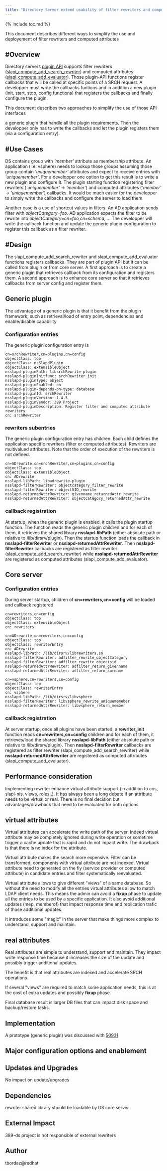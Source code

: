 ```yaml
---
title: "Directory Server extend usability of filter rewriters and computed attributes"
---
```

    

{% include toc.md %}

This document describes different ways to simplify the use and deployement of filter rewriters and computed attributes

#Overview
--------

Directory servers [plugin API](https://access.redhat.com/documentation/en-us/red_hat_directory_server/10/html/plug-in_guide/index) supports filter rewriters ([slapi_compute_add_search_rewriter](https://access.redhat.com/documentation/en-us/red_hat_directory_server/10/html/plug-in_guide/plugin_programming_guide-function_reference-slapi_compute_add_search_rewriter)) and computed attributes ([slapi_compute_add_evaluator](https://access.redhat.com/documentation/en-us/red_hat_directory_server/10/html/plug-in_guide/plugin_programming_guide-function_reference-functions_for_managing_computed_attributes#Plugin_Programming_Guide-Function_Reference-slapi_compute_add_evaluator)).
Those plugin-API functions register callbacks that will be called at specific points of a SRCH request. A developper must write the callbacks funtions and in addition a new plugin (init, start, stop, config functions) that registers the callbacks and finally configure the plugin.

This document describes two approaches to simplify the use of those API interfaces

a generic plugin that handle all the plugin requirements. Then the developper only has to write the callbacks and let the plugin registers them (via a configuration entry).

#Use Cases
---------

DS contains group with <i>'member'</i> attribute as membership attribute. An application (i.e. vsphere) needs to lookup those groups assuming those group contain <i>'uniquemember'</i> attributes and expect to receive entries with <i>'uniquemember'</i>. For a developper one option to get this result is to write a new plugin and configure it. The plugin starting function registering filter rewriters (<i>'uniquemember'</i> -> <i>'member'</i>) and computed attributes (<i>'member'</i> -> <i>'uniquemember'</i>) callbacks.
It would be much easier for the developper to simply write the callbacks and configure the server to load them.

Another case is a use of shortcut values in filters. An AD application sends filter with <i>objectCategory=foo</i>. AD application expects the filter to be rewrite into <i>objectCategory=cn=foo,cn=schema,...</i>. The developper will write the callback function and update the generic plugin configuration to register this callback as a filter rewriter.

#Design
------

The slapi_compute_add_search_rewriter and slapi_compute_add_evaluator functions registers callbacks. They are part of plugin API but it can be called from plugin or from core server. A first approach is to create a generic plugin that retrieves callback from its configuration and registers them. A second approach is to enhance core server so that it retrieves callbacks from server config and register them.

## Generic plugin

The advantage of a generic plugin is that it benefit from the plugin framework, such as retrieval/load of entry point, dependencies and enable/disable capability

### Configuration entries

The generic plugin configuration entry is

    cn=srchRewriter,cn=plugins,cn=config
    objectClass: top
    objectClass: nsSlapdPlugin
    objectClass: extensibleObject
    nsslapd-pluginPath: libsrchRewrite-plugin
    nsslapd-pluginInitfunc: srchRewriter_init
    nsslapd-pluginType: object
    nsslapd-pluginEnabled: on
    nsslapd-plugin-depends-on-type: database
    nsslapd-pluginId: srchRewriter
    nsslapd-pluginVersion: 1.4.3
    nsslapd-pluginVendor: 389 Project
    nsslapd-pluginDescription: Register filter and computed attribute rewriters
    cn: srchRewriter

### rewriters subentries

The generic plugin configuration entry has children. Each child defines the application specific rewriters (filter or computed attributes).
Rewriters are multivalued attributes. Note that the order of execution of the rewriters is not defined.

    cn=ADrewrite,cn=srchRewriter,cn=plugins,cn=config
    objectClass: top
    objectClass: extensibleObject
    cn: ADrewrite
    nsslapd-libPath: libadrewrite-plugin
    nsslapd-filterRewriter: objectcategory_filter_rewrite
    nsslapd-filterRewriter: objectSID_rewrite
    nsslapd-returnedAttrRewriter: givenname_returnedAttr_rewrite
    nsslapd-returnedAttrRewriter: objectcategory_returnedAttr_rewrite

### callback registration

At startup, when the generic plugin is enabled, it calls the plugin startup function. The function reads the generic plugin children and for each of them,
it retrieves the shared library <b>nsslapd-libPath</b> (either absolute path or relative to /lib/dirsrv/plugin). Then the startup function loads the callback in <b>nsslapd-filterRewriter</b> or <b>nsslapd-returnedAttrRewriter</b>. Then <b>nsslapd-filterRewriter</b> callbacks are registered as filter rewriter (slapi_compute_add_search_rewriter) while <b>nsslapd-returnedAttrRewriter</b> are registered as computed attributes (slapi_compute_add_evaluator).

## Core server

### Configuration entries

During server startup, children of <b>cn=rewriters,cn=config</b> will be loaded and callback registered

    cn=rewriters,cn=config
    objectClass: top
    objectClass: extensibleObject
    cn: rewriters
    
    cn=ADrewrite,cn=rewriters,cn=config
    objectClass: top
    objectClass: rewriterEntry
    cn: ADrewrite
    nsslapd-libPath: /lib/dirsrv/librewriters.so
    nsslapd-filterRewriter: adfilter_rewrite_objectCategory
    nsslapd-filterRewriter: adfilter_rewrite_objectsid
    nsslapd-returnedAttrRewriter: adfilter_return_givenname
    nsslapd-returnedAttrRewriter: adfilter_return_surname
    
    cn=vsphere,cn=rewriters,cn=config
    objectClass: top
    objectClass: rewriterEntry
    cn: vsphere
    nsslapd-libPath: /lib/dirsrv/libvsphere
    nsslapd-filterRewriter: libvsphere_rewrite_uniquememeber
    nsslapd-returnedAttrRewriter: libvsphere_return_member

### callback registration

At server startup, once all plugins have been started, a <b>rewriter_init</b> function reads <b>cn=rewriters,cn=config</b> children and for each of them,
it retrieves/load the shared library <b>nsslapd-libPath</b> (either absolute path or relative to /lib/dirsrv/plugin). Then <b>nsslapd-filterRewriter</b> callbacks are registered as filter rewriter (slapi_compute_add_search_rewriter) while <b>nsslapd-returnedAttrRewriter</b> are registered as computed attributes (slapi_compute_add_evaluator).

## Performance consideration

Implementing rewriter enhance virtual attribute support (in addition to cos, slapi-nis, views, roles..).
It has always been a long debate if an attribute needs to be virtual or real. There is no final decision but advantages/drawback that need to be evaluated for both options

## virtual attributes

Virtual attributes can accelerate the write path of the server. Indeed virtual attribute may be completely ignored during write operation or sometime trigger a cache update that is rapid and do not impact write. The drawback is that there is no index for the attribute.

Virtual attribute makes the search more expensive. Filter can be transformed, components with virtual attribute are not indexed. Virtual attribute need to generated on the fly (service provider or computed attribute) in candidate entries and filter systematically reevaluated.

Virtual attribute allows to give different "views" of a same database. So without the need to modify all the entries virtual attributes allow to match LDAP client needs. This means the admin can avoid a <b>fixup</b> phase to update all the entries to be used by a specific application. It also avoid additional updates (mep, memberof) that impact response time and replication trafic of those additional updates.

It introduces some "magic" in the server that make things more complex to understand, support and maintain.

## real attributes

Real attributes are simple to understand, support and maintain. They impact write response time because it increases the size of the update and possibly trigger additional updates.

The benefit is that real attributes are indexed and accelerate SRCH operations.

If several "views" are required to match some application needs, this is at the cost of extra updates and possibly <b>fixup</b> phase. 

Final database result is larger DB files that can impact disk space and backup/restore tasks.

Implementation
--------------

A prototype (generic plugin) was discussed with [50931](https://pagure.io/389-ds-base/pull-request/50939)

Major configuration options and enablement
------------------------------------------

Updates and Upgrades
--------------------

No impact on update/upgrades

Dependencies
------------

rewriter shared library should be loadable by DS core server

External Impact
---------------

389-ds project is not responsible of external rewriters

Author
------

tbordaz@redhat

